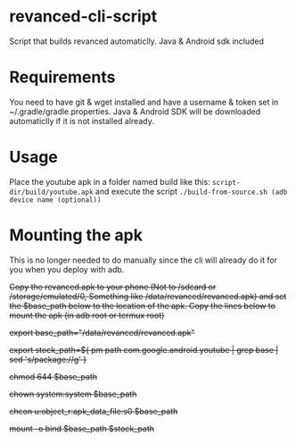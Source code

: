 # revanced-cli-script
Script that builds revanced automaticlly. Java &amp; Android sdk included

# Requirements
You need to have git & wget installed and have a username & token set in ~/.gradle/gradle.properties.
Java & Android SDK will be downloaded automaticlly if it is not installed already.

# Usage
Place the youtube apk in a folder named build like this: `script-dir/build/youtube.apk` and execute the script `./build-from-source.sh (adb device name (optional))`

# Mounting the apk

This is no longer needed to do manually since the cli will already do it for you when you deploy with adb.

~~Copy the revanced.apk to your phone (Not to /sdcard or /storage/emulated/0, Something like /data/revanced/revanced.apk) and set the $base_path below to the location of the apk.
Copy the lines below to mount the apk (in adb root or termux root)~~

~~export base_path="/data/revanced/revanced.apk"~~

~~export stock_path=${ pm path com.google.android.youtube | grep base | sed 's/package://g' }~~

~~chmod 644 $base_path~~

~~chown system:system $base_path~~

~~chcon u:object_r:apk_data_file:s0  $base_path~~

~~mount -o bind $base_path $stock_path~~
